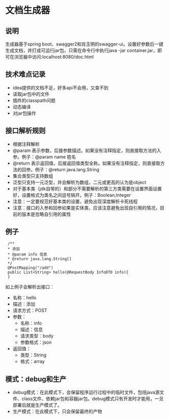 # 文档生成器
## 说明
   生成器基于spring boot、swagger2和肖玉明的swagger-ui。设置好参数后一键生成文档，并打成可运行jar包，只需在命令行中执行java -jar
   container.jar，即可在浏览器中访问:localhost:8080/doc.html
## 技术难点记录
   * idea提供的文档不足，好多api不会用，又查不到
   * 读取jar包中的文件
   * 插件的classpath问题
   * 动态编译
   * 对jar包操作
   
## 接口解析规则
   * 根据注释解析
   * @param 表示参数，后接参数描述。如果没有注释指定，则直接取方法的入参。例子：@param name 姓名
   * @return 表示返回值，后接返回值类型全称。如果没有注释指定，则直接取方法的回参。例子：@return java.lang.String
   * 集合类型只支持数组
   * 泛型只支持一元泛型，并会解析为数组，二元或更高的认为是object
   * 对于基本类（jdk自带的）和部分不需要解析的第三方类需要在设置界面设置好，设置格式为类名之间逗号隔开。例子：Boolean,Integer
   * 注意：一定要规范好基本类的设置，避免出现深度解析卡死线程
   * 注意：接口的入参和回参如果是实体类，应该注意避免出现自引用的情况，目前的版本是忽略自引用的属性
## 例子
     /**
     * 添加
     * @param info 信息
     * @return java.lang.String[]
     */
     @PostMapping("/add")
     public List<String> hello(@RequestBody InfoDTO info){
     }
如上例子会解析出接口：
  * 名称：hello
  * 描述：添加
  * 请求方式：POST
  * 参数：
       * 名称：info
       * 描述：信息
       * 请求类型：body
       * 参数格式：json
  * 返回值：
       * 类型：String
       * 格式：array

## 模式：debug和生产
  * debug模式：在此模式下，会保留程序运行过程中的临时文件，包括java源文件、class文件、依赖jar包和容器jar包。debug模式只有开发时才能用，一旦部署后就是生产模式了。
  * 生产模式：在此模式下，只会保留最终的产物